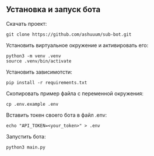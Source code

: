 ## Установка и запуск бота

Скачать проект:
```
git clone https://github.com/ashuuum/sub-bot.git
```

Установить виртуальное окружение и активировать его:
```
python3 -m venv .venv
source .venv/bin/activate
```

Установить зависимотсти:
```
pip install -r requirements.txt
```

Скопировать пример файла с переменной окружения:
```
сp .env.example .env
```

Вставить токен своего бота в файл .env:
```
echo "API_TOKEN=<your_token>" > .env
```

Запустить бота:
```
python3 main.py
```
